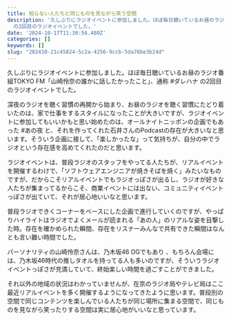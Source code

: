```yaml
---
title: 知らない人たちと同じものを見ながら笑う空間
description: '久しぶりにラジオイベントに参加しました。ほぼ毎日聴いているお昼のラジオ番組TOKYO FM「山崎怜奈の誰かに話したかったこと」、通称 #ダレハナ
  の2回目のラジオイベントでした。'
date: '2024-10-17T11:30:56.480Z'
categories: []
keywords: []
slug: "202410-21c45824-5c2a-4256-9ccb-5da76be3b24d"
---
```

久しぶりにラジオイベントに参加しました。ほぼ毎日聴いているお昼のラジオ番組TOKYO FM「山崎怜奈の誰かに話したかったこと」、通称 #ダレハナ の2回目のラジオイベントでした。

深夜のラジオを聴く習慣の再開から始まり、お昼のラジオを聴く習慣にたどり着いたのは、家で仕事をするスタイルになったことが大きいですが、ラジオイベントに参加してもいいかもと思い始めたのは、オールナイトニッポンの企画でもあった #あの夜 と、それを作ってくれた石井さんのPodcastの存在が大きいなと思います。そういう企画に接して、「楽しかったな」って気持ちが、自分の中でラジオという存在感を高めてくれたのだと思います。

ラジオイベントは、普段ラジオのスタッフをやってる人たちが、リアルイベントを開催するわけで、「ソフトウェアエンジニアが焼きそばを焼く」みたいなものですが、だからこそリアルイベントでもラジオっぽさが出るし、ラジオが好きな人たちが集まってるからこそ、商業イベントには出ない、コミュニティイベントっぽさが出ていて、それが居心地いいなと思います。

普段ラジオできくコーナーをベースにした企画で進行していくのですが、やっぱりハイライトはラジオでよくメールが読まれる「あの人」のリアルな姿を目撃した時。存在を確かめられた瞬間、存在をリスナーみんなで共有できた瞬間はなんとも言い難い時間でした。

パーソナリティの山崎怜奈さんは、乃木坂46 OGでもあり 、もちろん会場には、乃木坂46時代の推しタオルを持ってる人も多いのですが、そういうラジオイベントっぽさが充満していて、終始楽しい時間を過ごすことができました。

それ以外の地域の状況はわかっていませんが、在京のラジオ局やテレビ局はここ最近リアルイベントを多く開催するようになってきたように思います。普段別の空間で同じコンテンツを楽しんでいる人たちが同じ場所に集まる空間で、同じものを見ながら笑ったりする空間は実に居心地がいいなと思っています。